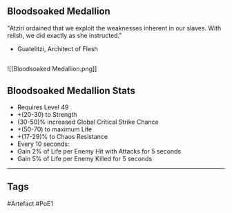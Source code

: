 ## Bloodsoaked Medallion
"Atziri ordained that we exploit the weaknesses inherent in our slaves.
With relish, we did exactly as she instructed."
- Guatelitzi, Architect of Flesh
##
![[Bloodsoaked Medallion.png]]
## Bloodsoaked Medallion Stats
- Requires Level 49
- +(20-30) to Strength
- (30-50)% increased Global Critical Strike Chance
- +(50-70) to maximum Life
- +(17-29)% to Chaos Resistance
- Every 10 seconds:
- Gain 2% of Life per Enemy Hit with Attacks for 5 seconds
- Gain 5% of Life per Enemy Killed for 5 seconds


---
## Tags
#Artefact
#PoE1